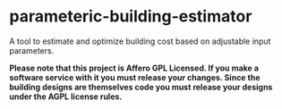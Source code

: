 # parameteric-building-estimator
A tool to estimate and optimize building cost based on adjustable input parameters.


**Please note that this project is Affero GPL Licensed. If you make a software service with it you must release your changes. Since the building designs are themselves code you must release your designs under the AGPL license rules.**

